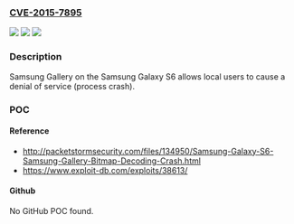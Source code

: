 ### [CVE-2015-7895](https://cve.mitre.org/cgi-bin/cvename.cgi?name=CVE-2015-7895)
![](https://img.shields.io/static/v1?label=Product&message=n%2Fa&color=blue)
![](https://img.shields.io/static/v1?label=Version&message=n%2Fa&color=blue)
![](https://img.shields.io/static/v1?label=Vulnerability&message=n%2Fa&color=brighgreen)

### Description

Samsung Gallery on the Samsung Galaxy S6 allows local users to cause a denial of service (process crash).

### POC

#### Reference
- http://packetstormsecurity.com/files/134950/Samsung-Galaxy-S6-Samsung-Gallery-Bitmap-Decoding-Crash.html
- https://www.exploit-db.com/exploits/38613/

#### Github
No GitHub POC found.

